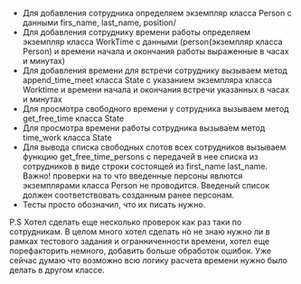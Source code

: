  - Для добавления сотрудника определяем экземпляр класса Person c данными firs_name, last_name, position/
 - Для добавления сотруднику времени работы определяем экземпляр класса WorkTime c данными (person(экземпляр класса Person) и времени начала и окончания работы выраженные в часах и минутах)
 - Для добавления времени для встречи сотруднику вызываем метод append_time_meet класса State c указанием экземпляра класса Worktime и времени начала и окончания встречи указанных в часах и минутах
 - Для просмотра свободного времени у сотрудника вызываем метод get_free_time класса State
 - Для просмотра времени работы сотрудника вызываем метод time_work класса State
 - Для вывода списка свободных слотов всех сотрудников вызываем функцию get_free_time_persons с передачей в нее списка из  сотрудников в виде строки состоящей из first_name last_name. Важно! проверки на то что введенные персоны явлются экземплярами класса Person не проводится. Введеный список должен соответствовать созданным ранее персонам.
 - Тесты просто обозначил, что их писать нужно.
 
P.S Хотел сделать еще несколько проверок как раз таки по сотрудникам. В целом много хотел сделать но не знаю нужно ли в рамках тестового задания и огранниченности времени, хотел еще порефакторить немного, добавить больше обработок ошибок. Уже сейчас думаю что возможно всю логику расчета времени нужно было делать в другом классе.
